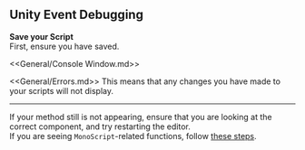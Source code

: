## Unity Event Debugging

**Save your Script**  
First, ensure you have saved.

<<General/Console Window.md>>

<<General/Errors.md>>
This means that any changes you have made to your scripts will not display.  

---  

If your method still is not appearing, ensure that you are looking at the correct component, and try restarting the editor.  
If you are seeing `MonoScript`-related functions, follow [these steps](Incorrect%20Assignment.md).